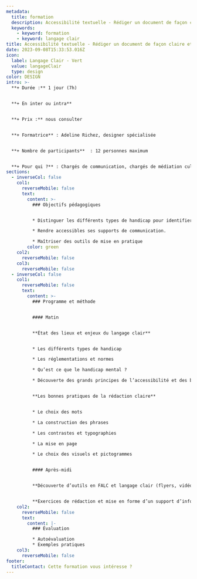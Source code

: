 ```yaml
---
metadata:
  title: formation
  description: Accessibilité textuelle - Rédiger un document de façon claire et simple
  keywords:
    - keyword: formation
    - keyword: langage clair
title: Accessibilité textuelle - Rédiger un document de façon claire et simple
date: 2023-09-08T15:33:53.016Z
icon:
  label: Langage Clair - Vert
  value: langageClair
  type: design
color: DESIGN
intro: >-
  **+ Durée :** 1 jour (7h)


  **+﻿ En inter ou intra**


  **+﻿ Prix :** nous consulter


  **+ Formatrice** : Adeline Richez, designer spécialisée


  **+ Nombre de participants**  : 12 personnes maximum


  **+ Pour qui ?** : Chargés de communication, chargés de médiation culturelle, rédacteurs, community managers, etc.
sections:
  - inverseCol: false
    col1:
      reverseMobile: false
      text:
        content: >-
          ### Objectifs pédagogiques


          * Distinguer les différents types de handicap pour identifier ses cibles et maîtriser leurs problématiques.

          * Rendre accessibles ses supports de communication.

          * Maîtriser des outils de mise en pratique
        color: green
    col2:
      reverseMobile: false
    col3:
      reverseMobile: false
  - inverseCol: false
    col1:
      reverseMobile: false
      text:
        content: >-
          ### Programme et méthode


          #### Matin


          **État des lieux et enjeux du langage clair**


          * Les différents types de handicap

          * Les réglementations et normes

          * Qu’est ce que le handicap mental ?

          * Découverte des grands principes de l’accessibilité et des besoins utilisateurs


          **Les bonnes pratiques de la rédaction claire**


          * Le choix des mots

          * La construction des phrases

          * Les contrastes et typographies

          * La mise en page

          * Le choix des visuels et pictogrammes


          #### Après-midi


          **Découverte d’outils en FALC et langage clair (flyers, vidéos, sites web...)**


          **Exercices de rédaction et mise en forme d’un support d’information de votre choix.**
    col2:
      reverseMobile: false
      text:
        content: |-
          ### Évaluation

          * Autoévaluation
          * Exemples pratiques
    col3:
      reverseMobile: false
footer:
  titleContact: Cette formation vous intéresse ?
---
```

